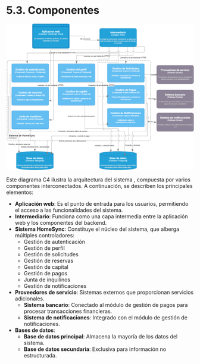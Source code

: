 # 5.3. Componentes

![Diagrama de Componentes](Diagrama%20componentes.png)

Este diagrama C4 ilustra la arquitectura del sistema , compuesta por varios componentes interconectados. A continuación, se describen los principales elementos:

- **Aplicación web**: Es el punto de entrada para los usuarios, permitiendo el acceso a las funcionalidades del sistema.
- **Intermediario**: Funciona como una capa intermedia entre la aplicación web y los componentes del backend.
- **Sistema HomeSync**: Constituye el núcleo del sistema, que alberga múltiples controladores:
  - Gestión de autenticación
  - Gestión de perfil
  - Gestión de solicitudes
  - Gestión de reservas
  - Gestión de capital
  - Gestión de pagos
  - Junta de inquilinos
  - Gestión de notificaciones
- **Proveedores de servicio**: Sistemas externos que proporcionan servicios adicionales.
  - **Sistema bancario**: Conectado al módulo de gestión de pagos para procesar transacciones financieras.
  - **Sistema de notificaciones**: Integrado con el módulo de gestión de notificaciones.
- **Bases de datos**:
  - **Base de datos principal**: Almacena la mayoría de los datos del sistema.
  - **Base de datos secundaria**: Exclusiva para información no estructurada.


